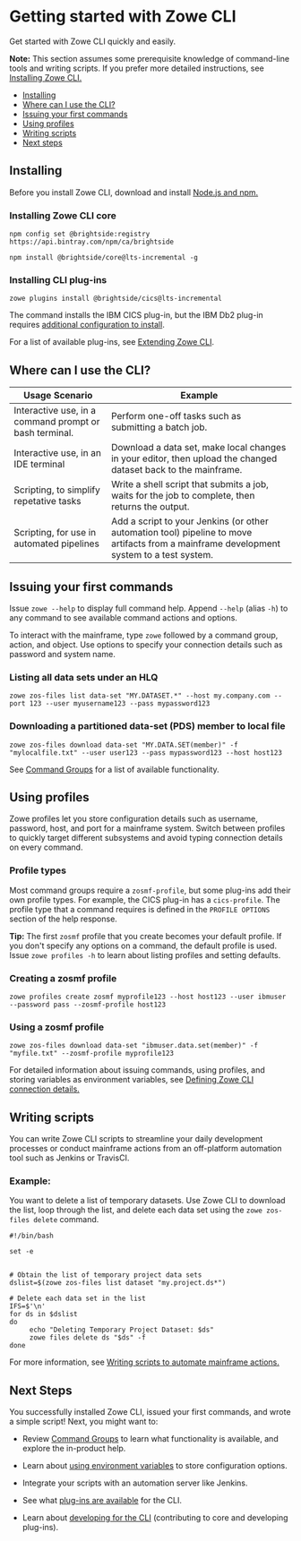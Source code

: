 # Getting started with Zowe CLI

Get started with Zowe CLI quickly and easily.

**Note:** This section assumes some prerequisite knowledge of command-line tools and writing scripts. If you prefer more detailed instructions, see [Installing Zowe CLI.](../user-guide/cli-installcli.md)

- [Installing](#installing)
- [Where can I use the CLI?](#where-can-i-use-the-cli)
- [Issuing your first commands](#issuing-your-first-commands)
- [Using profiles](#using-profiles)
- [Writing scripts](#writing-scripts)
- [Next steps](#next-steps)

## Installing 

Before you install Zowe CLI, download and install [Node.js and npm.](https://nodejs.org/en/download/)

### Installing Zowe CLI core

```
npm config set @brightside:registry https://api.bintray.com/npm/ca/brightside
```

```
npm install @brightside/core@lts-incremental -g
```

### Installing CLI plug-ins 

```
zowe plugins install @brightside/cics@lts-incremental
```

The command installs the IBM CICS plug-in, but the IBM Db2 plug-in requires [additional configuration to install](../user-guide/cli-db2plugin.md#installing). 

For a list of available plug-ins, see [Extending Zowe CLI](../user-guide/cli-extending.md).

## Where can I use the CLI?

| **Usage Scenario**    | **Example**  |
|------------------------------------------------------|--------------------------------------------------------------------------------------------------------------------------------------------------------------------|
| Interactive use, in a command prompt or bash terminal. | Perform one-off tasks such as submitting a batch job.                                                            |
| Interactive use, in an IDE terminal                    | Download a data set, make local changes in your editor, then upload the changed dataset back to the mainframe.                                  |
| Scripting, to simplify repetative tasks         | Write a shell script that submits a job, waits for the job to complete, then returns the output.                |
| Scripting, for use in automated pipelines       | Add a script to your Jenkins (or other automation tool) pipeline to move artifacts from a mainframe development system to a test system. |

## Issuing your first commands

Issue `zowe --help` to display full command help. Append `--help` (alias `-h`) to any command to see available command actions and options.

To interact with the mainframe, type `zowe` followed by a command group, action, and object. Use options to specify your connection details such as password and system name.

### Listing all data sets under an HLQ

```
zowe zos-files list data-set "MY.DATASET.*" --host my.company.com --port 123 --user myusername123 --pass mypassword123
```

### Downloading a partitioned data-set (PDS) member to local file

```
zowe zos-files download data-set "MY.DATA.SET(member)" -f "mylocalfile.txt" --user user123 --pass mypassword123 --host host123
```

See [Command Groups](../user-guide/cli-usingcli.md#zowe-cli-command-groups) for a list of available functionality.

## Using profiles

Zowe profiles let you store configuration details such as username, password, host, and port for a mainframe system. Switch between profiles to quickly target different subsystems and avoid typing connection details on every command. 

### Profile types 

Most command groups require a `zosmf-profile`, but some plug-ins add their own profile types. For example, the CICS plug-in has a `cics-profile`. The profile type that a command requires is defined in the `PROFILE OPTIONS` section of the help response.

**Tip:** The first `zosmf` profile that you create becomes your default profile. If you don't specify any options on a command, the default profile is used. Issue `zowe profiles -h` to learn about listing profiles and setting defaults. 

### Creating a zosmf profile

```
zowe profiles create zosmf myprofile123 --host host123 --user ibmuser --password pass --zosmf-profile host123
```


### Using a zosmf profile

```
zowe zos-files download data-set "ibmuser.data.set(member)" -f "myfile.txt" --zosmf-profile myprofile123
```

For detailed information about issuing commands, using profiles, and storing variables as environment variables, see [Defining Zowe CLI connection details.](../user-guide/cli-usingcli.md#defining-zowe-cli-connection-details)

## Writing scripts

You can write Zowe CLI scripts to streamline your daily development processes or conduct mainframe actions from an off-platform automation tool such as Jenkins or TravisCI.

### Example:

You want to delete a list of temporary datasets. Use Zowe CLI to download the list, loop through the list, and delete each data set using the `zowe zos-files delete` command.

```
#!/bin/bash

set -e


# Obtain the list of temporary project data sets 
dslist=$(zowe zos-files list dataset "my.project.ds*")

# Delete each data set in the list
IFS=$'\n'
for ds in $dslist
do
     echo "Deleting Temporary Project Dataset: $ds"
     zowe files delete ds "$ds" -f
done
```

For more information, see [Writing scripts to automate mainframe actions.](../user-guide/cli-usingcli.md#writing-scripts-to-automate-mainframe-actions)

## Next Steps

You successfully installed Zowe CLI, issued your first commands, and wrote a simple script! Next, you might want to:

- Review [Command Groups](../user-guide/cli-usingcli.md#zowe-cli-command-groups) to learn what functionality is available, and explore the in-product help.

- Learn about [using environment variables](../user-guide/cli-usingcli.md#defining-environment-variables) to store configuration options.

- Integrate your scripts with an automation server like Jenkins.

- See what [plug-ins are available](..\user-guide\cli-developing-a-plugin.md) for the CLI.

- Learn about [developing for the CLI](..\extend\extend-cli\cli-extending.md) (contributing to core and developing plug-ins).
